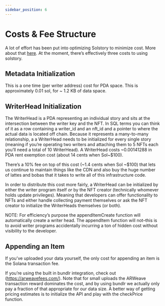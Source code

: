 ```yaml
---
sidebar_position: 6
---
```


# Costs & Fee Structure

A lot of effort has been put into optimizing Solstory to minimize cost. More
about that [here](architecture/optimizations.md). At the moment, there’s
effectively three costs to using solstory.

## Metadata Initialization

This is a one time (per writer address) cost for PDA space. This is
approximately 0.01 sol, for ~ 1.2 KB of data space.

## WriterHead Initialization

The WriterHead is a PDA representing an individual story and sits at the
intersection between the writer key and the NFT. In SQL terms you can think
of it as a row containing a writer_id and an nft_id and a pointer to where
the actual data is located off chain. Because it represents a many-to-many
relationship, a a WriterHead needs to be initialized for every single story
(meaning if you’re operating two writers and attaching them to 5 NFTs each
you’ll need a total of 10 WriterHead).  A WriterHead costs ~0.00141288 in
PDA rent exemption cost (about 14 cents when Sol~$100).

There’s a 10% fee on top of this cost (~1.4 cents when Sol ~$100) that lets us
continue to maintain things like the CDN and also buy the huge number of lattes
and bobas that it takes to write all of this infrastructure code.

In order to distribute this cost more fairly, a WriterHead can be initialized
by either the writer program itself *or* by the NFT creator (technically whomever
holds update privileges). Meaning that
developers can offer functionality to NFTs and either handle collecting payment
themselves or ask the NFT creator to initialize the WriterHeads themselves (or both).

NOTE: For efficiency’s purpose the appendItemCreate function will automatically
create a writer head. The appendItem function will not–this is to avoid writer
programs accidentally incurring a ton of hidden cost without visibility to the developer.

## Appending an Item

If you’ve uploaded your data yourself, the only cost for appending an item is
the Solana transaction fee.

If you’re using the built in bundlr integration, check out (https://arweavefees.com/).
Note that for small uploads the ARWeave transaction reward dominates the cost,
and by using bundlr we actually only pay a fraction of that appropriate for our
data size. A better way of getting pricing estimates is to initialize the API
and play with the checkPrice function.
